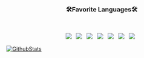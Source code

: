 <!-- <div align=center>

  [![Hits](https://hits.seeyoufarm.com/api/count/incr/badge.svg?url=https%3A%2F%2Fgithub.com%2Ffledboy&count_bg=%2379C83D&title_bg=%23555555&icon=&icon_color=%23E7E7E7&title=hits&edge_flat=false)](https://hits.seeyoufarm.com)

  </div> -->

<h3 align="center"><b>🛠Favorite Languages🛠</b></h3>
</br>
<p align="center">
<img src="https://img.shields.io/badge/C-6295CB?style=plastic&logo=C&logoColor=white"/> &nbsp
<img src="https://img.shields.io/badge/C++-005697?style=plastic&logo=CPlusPlus&logoColor=white"/> &nbsp
<img src="https://img.shields.io/badge/Go-68D7E1?style=plastic&logo=Go&logoColor=white"/> &nbsp
<img src="https://img.shields.io/badge/Python-0277bd?style=plastic&logo=Python&logoColor=ffc107"/> &nbsp
<img src="https://img.shields.io/badge/Typescript-3178c6?style=plastic&logo=Typescript&logoColor=white"/> &nbsp
<img src="https://img.shields.io/badge/Node.js-339933?style=plastic&logo=Node.js&logoColor=white"/> &nbsp
<img src="https://img.shields.io/badge/Rust-f65b00?style=plastic&logo=Rust&logoColor=black"/> &nbsp

<!--Anurag's github stats-->

[![GithubStats](https://github-readme-stats.vercel.app/api?username=mdisprgm&theme=cobalt&show_icons=true)](https://github.com/anuraghazra/github-readme-stats)
